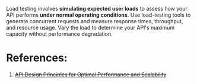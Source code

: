 Load testing involves **simulating expected user loads** to assess how your API performs **under normal operating conditions**. Use load-testing tools to generate concurrent requests and measure response times, throughput, and resource usage. Vary the load to determine your API's maximum capacity without performance degradation.


# References:

1. ~~[API Design Principles for Optimal Performance and Scalability](https://dzone.com/articles/api-design-principles-for-optimal-performance-and-2)~~
